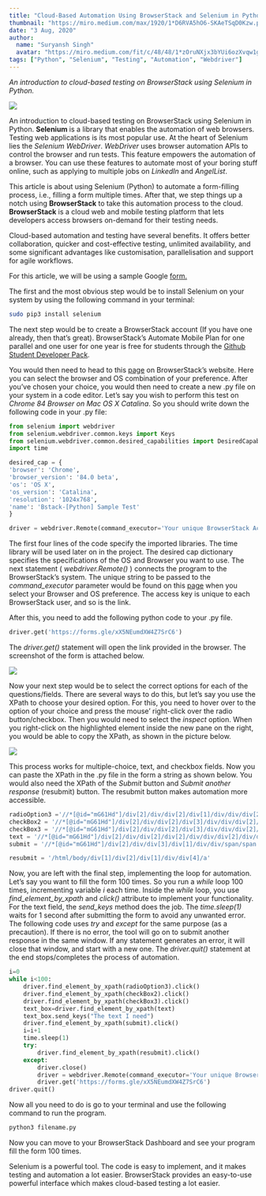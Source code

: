 ```yaml
---
title: "Cloud-Based Automation Using BrowserStack and Selenium in Python"
thumbnail: "https://miro.medium.com/max/1920/1*D6RVA5hO6-SKAeTSqD0Kzw.png"
date: "3 Aug, 2020"
author:
  name: "Suryansh Singh"
  avatar: "https://miro.medium.com/fit/c/48/48/1*zOruNXjx3bYUi6ozXvqw1g.png"
tags: ["Python", "Selenium", "Testing", "Automation", "Webdriver"]
---
```


_An introduction to cloud-based testing on BrowserStack using Selenium in Python._

![](https://miro.medium.com/max/3840/1*D6RVA5hO6-SKAeTSqD0Kzw.png)

An introduction to cloud-based testing on BrowserStack using Selenium in Python. **Selenium** is a library that enables the automation of web browsers. Testing web applications is its most popular use. At the heart of Selenium lies the _Selenium WebDriver_. _WebDriver_ uses browser automation APIs to control the browser and run tests. This feature empowers the automation of a browser. You can use these features to automate most of your boring stuff online, such as applying to multiple jobs on _LinkedIn_ and _AngelList_.

This article is about using Selenium (Python) to automate a form-filling process, i.e., filling a form multiple times. After that, we step things up a notch using **BrowserStack** to take this automation process to the cloud. **BrowserStack** is a cloud web and mobile testing platform that lets developers access browsers on-demand for their testing needs.

Cloud-based automation and testing have several benefits. It offers better collaboration, quicker and cost-effective testing, unlimited availability, and some significant advantages like customisation, parallelisation and support for agile workflows.

For this article, we will be using a sample Google [form.](https://forms.gle/TPEZU34eVapj7CmGA)

The first and the most obvious step would be to install Selenium on your system by using the following command in your terminal:

```bash
sudo pip3 install selenium
```

The next step would be to create a BrowserStack account (If you have one already, then that’s great). BrowserStack’s Automate Mobile Plan for one parallel and one user for one year is free for students through the [Github Student Developer Pack](https://education.github.com/pack).

You would then need to head to this [page](https://www.browserstack.com/automate/python) on BrowserStack’s website. Here you can select the browser and OS combination of your preference. After you’ve chosen your choice, you would then need to create a new .py file on your system in a code editor. Let’s say you wish to perform this test on _Chrome 84 Browser on Mac OS X Catalina_. So you should write down the following code in your .py file:

```python
from selenium import webdriver
from selenium.webdriver.common.keys import Keys
from selenium.webdriver.common.desired_capabilities import DesiredCapabilities
import time

desired_cap = {
'browser': 'Chrome',
'browser_version': '84.0 beta',
'os': 'OS X',
'os_version': 'Catalina',
'resolution': '1024x768',
'name': 'Bstack-[Python] Sample Test'
}

driver = webdriver.Remote(command_executor='Your unique BrowserStack Access Key link', desired_capabilities=desired_cap)
```

The first four lines of the code specify the imported libraries. The time library will be used later on in the project. The desired cap dictionary specifies the specifications of the OS and Browser you want to use. The next statement ( _webdriver.Remote()_ ) connects the program to the BrowserStack’s system. The unique string to be passed to the _command_executor_ parameter would be found on this [page](https://www.browserstack.com/automate/python) when you select your Browser and OS preference. The access key is unique to each BrowserStack user, and so is the link.

After this, you need to add the following python code to your .py file.

```python
driver.get('https://forms.gle/xX5NEumdXW4Z7SrC6')
```

The _driver.get()_ statement will open the link provided in the browser. The screenshot of the form is attached below.

![](https://miro.medium.com/max/675/1*DTbpl7VItaKYMNS8cjwZSA.png)

Now your next step would be to select the correct options for each of the questions/fields. There are several ways to do this, but let’s say you use the XPath to choose your desired option. For this, you need to hover over to the option of your choice and press the mouse’ right-click over the radio button/checkbox. Then you would need to select the _inspect_ option. When you right-click on the highlighted element inside the new pane on the right, you would be able to copy the XPath, as shown in the picture below.

![](https://miro.medium.com/max/3442/1*gRVUi3Qe13cor9Mc1qkW7A.png)

This process works for multiple-choice, text, and checkbox fields. Now you can paste the XPath in the .py file in the form a string as shown below. You would also need the XPath of the _Submit_ button and _Submit another response_ (resubmit) button. The resubmit button makes automation more accessible.

```python
radioOption3 ='//*[@id="mG61Hd"]/div[2]/div/div[2]/div[1]/div/div/div[2]/div[1]/div/span/div/div[3]/label/div/div[1]/div/div[3]'
checkBox2 = '//*[@id="mG61Hd"]/div[2]/div/div[2]/div[3]/div/div/div[2]/div[1]/div[2]/label/div/div[1]/div[2]'
checkBox3 = '//*[@id="mG61Hd"]/div[2]/div/div[2]/div[3]/div/div/div[2]/div[1]/div[3]/label/div/div[1]/div[2]'
text = '//*[@id="mG61Hd"]/div[2]/div/div[2]/div[2]/div/div/div[2]/div/div[1]/div/div[1]/input'
submit = '//*[@id="mG61Hd"]/div[2]/div/div[3]/div[1]/div/div/span/span'

resubmit = '/html/body/div[1]/div[2]/div[1]/div/div[4]/a'
```

Now, you are left with the final step, implementing the loop for automation. Let’s say you want to fill the form 100 times. So you run a _while_ loop 100 times, incrementing variable _i_ each time. Inside the _while_ loop, you use _find_element_by_xpath_ and _click()_ attribute to implement your functionality. For the text field, the _send_keys_ method does the job. The _time.sleep(1)_ waits for 1 second after submitting the form to avoid any unwanted error. The following code uses _try_ and _except_ for the same purpose (as a precaution). If there is no error, the tool will go on to submit another response in the same window. If any statement generates an error, it will close that window, and start with a new one. The _driver.quit()_ statement at the end stops/completes the process of automation.

```python
i=0
while i<100:
	driver.find_element_by_xpath(radioOption3).click()
	driver.find_element_by_xpath(checkBox2).click()
	driver.find_element_by_xpath(checkBox3).click()
	text_box=driver.find_element_by_xpath(text)
	text_box.send_keys("The text I need")
	driver.find_element_by_xpath(submit).click()
	i=i+1
	time.sleep(1)
	try:
		driver.find_element_by_xpath(resubmit).click()
	except:
		driver.close()
		driver = webdriver.Remote(command_executor='Your unique BrowserStack link',desired_capabilities=desired_cap)
		driver.get('https://forms.gle/xX5NEumdXW4Z7SrC6')
driver.quit()
```

Now all you need to do is go to your terminal and use the following command to run the program.

```bash
python3 filename.py
```

Now you can move to your BrowserStack Dashboard and see your program fill the form 100 times.

Selenium is a powerful tool. The code is easy to implement, and it makes testing and automation a lot easier. BrowserStack provides an easy-to-use powerful interface which makes cloud-based testing a lot easier.
